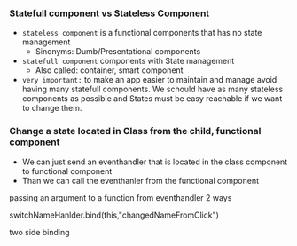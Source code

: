 ### Statefull component vs Stateless Component

* `stateless component` is a functional components that has no state management
    * Sinonyms: Dumb/Presentational components
* `statefull component` components with State management
    * Also called: container, smart component  
* `very important:` to make an app easier to maintain and manage avoid having many
  statefull components. We schould have as many stateless components as possible and States must be easy reachable if we want to change them.


### Change a state located in Class from the child, functional component

* We can just send an eventhandler that is located in the class component to functional component
* Than we can call the eventhanler from the functional component


passing an argument to a function from eventhandler 2 ways

switchNameHanlder.bind(this,"changedNameFromClick")




two side binding
